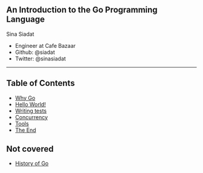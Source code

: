 ## An Introduction to the Go Programming Language

Sina Siadat

* Engineer at Cafe Bazaar
* Github: @siadat
* Twitter: @sinasiadat

---

## Table of Contents

* [Why Go](/why-go.md)
* [Hello World!](/hello-world.md)
* [Writing tests](/writing-tests.md)
* [Concurrency](/concurrency.md)
* [Tools](/tools.md)
* [The End](/99-fin.md)

## Not covered

* [History of Go](/history.md)
